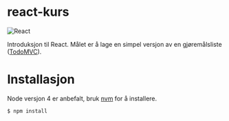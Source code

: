 # react-kurs
![React](https://www.wagonhq.com/images/posts/react.png)

Introduksjon til React. Målet er å lage en simpel versjon av en gjøremålsliste ([TodoMVC](http://todomvc.com/)).

# Installasjon

Node versjon 4 er anbefalt, bruk [nvm](https://github.com/creationix/nvm) for å installere.

```bash
$ npm install
```
